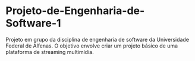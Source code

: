 # Projeto-de-Engenharia-de-Software-1
Projeto em grupo da disciplina de engenharia de software da Universidade Federal de Alfenas. O objetivo envolve criar um projeto básico de uma plataforma de streaming multimídia.
